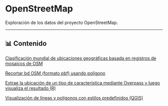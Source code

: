 # OpenStreetMap

Exploración de los datos del proyecto OpenStreetMap.

---

## 📊 Contenido

[Clasificación mundial de ubicaciones geográficas basada en registros de mosaicos de OSM](01/osm_views.ipynb)

[Recortar bd OSM (formato pbf) usando polígono](02/)

[Extrae la ubicación de un tipo de característica mediante Overpass y luego visualiza el resultado (R)](03/)

[Visualización de líneas y polígonos con estilos predefinidos (QGIS)](04/)

